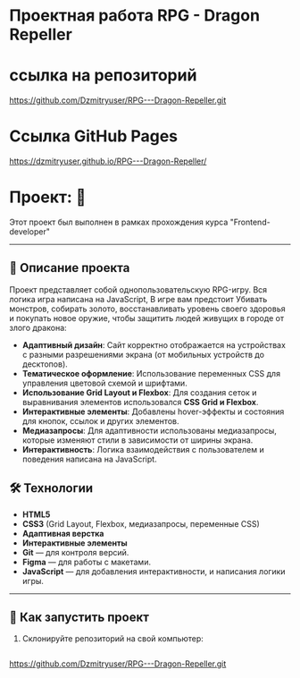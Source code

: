 # Проектная работа RPG - Dragon Repeller

# ссылка на репозиторий
https://github.com/Dzmitryuser/RPG---Dragon-Repeller.git

# Ссылка GitHub Pages
https://dzmitryuser.github.io/RPG---Dragon-Repeller/

# Проект: 🎨

Этот проект был выполнен в рамках прохождения курса "Frontend-developer"

---

## 📝 Описание проекта

Проект представляет собой однопользовательскую RPG-игру. Вся логика игра написана на JavaScript, В игре вам предстоит Убивать монстров, собирать золото, восстанавливать уровень своего здоровья и покупать новое оружие, чтобы защитить людей живущих в городе от злого дракона:

- **Адаптивный дизайн**: Сайт корректно отображается на устройствах с разными разрешениями экрана (от мобильных устройств до десктопов).
- **Тематическое оформление**: Использование переменных CSS для управления цветовой схемой и шрифтами.
- **Использование Grid Layout и Flexbox**: Для создания сеток и выравнивания элементов использовался **CSS Grid и Flexbox**.
- **Интерактивные элементы**: Добавлены hover-эффекты и состояния для кнопок, ссылок и других элементов.
- **Медиазапросы**: Для адаптивности использованы медиазапросы, которые изменяют стили в зависимости от ширины экрана.
- **Интерактивность**: Логика взаимодействия с пользователем и поведения написана на JavaScript.

## 🛠 Технологии

- **HTML5**
- **CSS3** (Grid Layout, Flexbox, медиазапросы, переменные CSS)
- **Адаптивная верстка**
- **Интерактивные элементы**
- **Git** — для контроля версий.
- **Figma** — для работы с макетами.
- **JavaScript** — для добавления интерактивности, и написания логики игры.

---

## 🚀 Как запустить проект

1. Склонируйте репозиторий на свой компьютер:
   ```bash
https://github.com/Dzmitryuser/RPG---Dragon-Repeller.git
   ```
